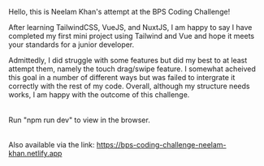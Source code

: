 Hello, this is Neelam Khan's attempt at the BPS Coding Challenge!

After learning TailwindCSS, VueJS, and NuxtJS, I am happy to say I have completed my first mini project using Tailwind and Vue and hope it meets your standards for a junior developer.

Admittedly, I did struggle with some features but did my best to at least attempt them, namely the touch drag/swipe feature. I somewhat acheived this goal in a number of different ways but was failed to intergrate it correctly with the rest of my code. Overall, although my structure needs works, I am happy with the outcome of this challenge.

######

Run "npm run dev" to view in the browser.

######

Also available via the link: https://bps-coding-challenge-neelam-khan.netlify.app

######
